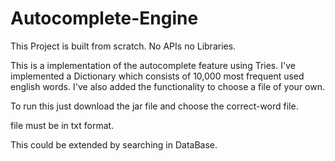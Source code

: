 # Autocomplete-Engine

This Project is built from scratch. No APIs no Libraries.

This is a implementation of the autocomplete feature using Tries.
I've implemented a Dictionary which consists of 10,000 most frequent used english words.
I've also added the functionality to choose a file of your own.


To run this just download the jar file and choose the correct-word file.

file must be in txt format.


This could be extended by searching in DataBase.
